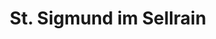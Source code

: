 ---
title: St. Sigmund im Sellrain
url: /st-sigmund-im-sellrain/
latitude: 47.13
longitude: 11.138
---
